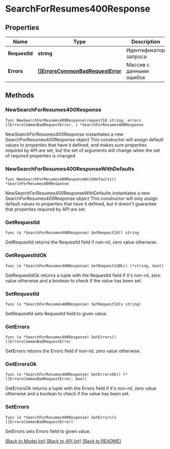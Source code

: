# SearchForResumes400Response

## Properties

Name | Type | Description | Notes
------------ | ------------- | ------------- | -------------
**RequestId** | **string** | Идентификатор запроса | 
**Errors** | [**[]ErrorsCommonBadRequestError**](ErrorsCommonBadRequestError.md) | Массив с данными ошибок | 

## Methods

### NewSearchForResumes400Response

`func NewSearchForResumes400Response(requestId string, errors []ErrorsCommonBadRequestError, ) *SearchForResumes400Response`

NewSearchForResumes400Response instantiates a new SearchForResumes400Response object
This constructor will assign default values to properties that have it defined,
and makes sure properties required by API are set, but the set of arguments
will change when the set of required properties is changed

### NewSearchForResumes400ResponseWithDefaults

`func NewSearchForResumes400ResponseWithDefaults() *SearchForResumes400Response`

NewSearchForResumes400ResponseWithDefaults instantiates a new SearchForResumes400Response object
This constructor will only assign default values to properties that have it defined,
but it doesn't guarantee that properties required by API are set

### GetRequestId

`func (o *SearchForResumes400Response) GetRequestId() string`

GetRequestId returns the RequestId field if non-nil, zero value otherwise.

### GetRequestIdOk

`func (o *SearchForResumes400Response) GetRequestIdOk() (*string, bool)`

GetRequestIdOk returns a tuple with the RequestId field if it's non-nil, zero value otherwise
and a boolean to check if the value has been set.

### SetRequestId

`func (o *SearchForResumes400Response) SetRequestId(v string)`

SetRequestId sets RequestId field to given value.


### GetErrors

`func (o *SearchForResumes400Response) GetErrors() []ErrorsCommonBadRequestError`

GetErrors returns the Errors field if non-nil, zero value otherwise.

### GetErrorsOk

`func (o *SearchForResumes400Response) GetErrorsOk() (*[]ErrorsCommonBadRequestError, bool)`

GetErrorsOk returns a tuple with the Errors field if it's non-nil, zero value otherwise
and a boolean to check if the value has been set.

### SetErrors

`func (o *SearchForResumes400Response) SetErrors(v []ErrorsCommonBadRequestError)`

SetErrors sets Errors field to given value.



[[Back to Model list]](../README.md#documentation-for-models) [[Back to API list]](../README.md#documentation-for-api-endpoints) [[Back to README]](../README.md)


